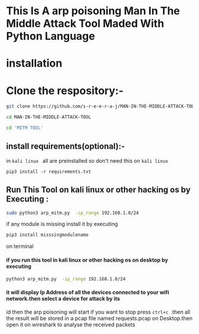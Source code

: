 # This Is A arp poisoning  Man In The Middle Attack Tool Maded With Python Language

# installation 


# Clone the respository:-


```bash
git clone https://github.com/s-r-e-e-r-a-j/MAN-IN-THE-MIDDLE-ATTACK-TOOL.git
```

```bash
cd MAN-IN-THE-MIDDLE-ATTACK-TOOL
```

```bash
cd 'MITM TOOL'
 ```

## install requirements(optional):-

in `kali linux ` all are preinstalled so don't need this on `kali linux`

```pip3 install -r requirements.txt```


## Run This Tool on kali linux or other hacking os by Executing :

```bash
sudo python3 arp_mitm.py  -ip_range 192.168.1.0/24
 ```


if any module is missing install it by executing
```bash
pip3 install misssingmodulename
```
on terminal

#### if you run this tool in kali linux or other hacking os on desktop by executing
```bash
python3 arp_mitm.py  -ip_range 192.168.1.0/24
```
#### it will display Ip Address of all the devices connected to your wifi network.then select a device for attack by its
id then the arp poisoning will start if you want to stop press ```ctrl+c ```.then all the result will be stored in a pcap file named requests.pcap on Desktop.then open it on wireshark to analyse the received packets
